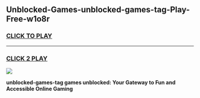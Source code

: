 
## Unblocked-Games-unblocked-games-tag-Play-Free-w1o8r
<h3>
<a href="https://premium76.site?title=unblocked-games-tag&ref=12A">CLICK TO PLAY</a></h3>
<hr>

<h3>
<a href="https://premium76.site?title=unblocked-games-tag&ref=12A">CLICK 2 PLAY</a>
  
</h3>

<a href="https://premium76.site?title=unblocked-games-tag&ref=12A"><img src="https://clearcache.store/games.png"></a>


**unblocked-games-tag games unblocked: Your Gateway to Fun and Accessible Online Gaming**
